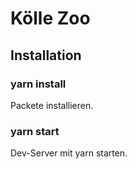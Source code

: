 # Kölle Zoo

## Installation

### yarn install

Packete installieren.

### yarn start

Dev-Server mit yarn starten.

